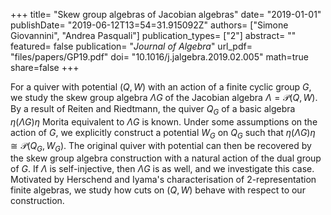 +++
title= "Skew group algebras of Jacobian algebras"
date= "2019-01-01"
publishDate= "2019-06-12T13=54=31.915092Z"
authors= ["Simone Giovannini", "Andrea Pasquali"]
publication_types= ["2"]
abstract= ""
featured= false
publication= "*Journal of Algebra*"
url_pdf= "files/papers/GP19.pdf"
doi= "10.1016/j.jalgebra.2019.02.005"
math=true
share=false
+++

For a quiver with potential $(Q,W)$ with an action of a finite cyclic group $G$, we study the skew group algebra $\Lambda G$ of the Jacobian algebra $\Lambda = \mathcal P(Q, W)$. 
By a result of Reiten and Riedtmann, the quiver $Q_G$ of a basic algebra $\eta( \Lambda G) \eta$ Morita equivalent to $\Lambda G$ is known.
Under some assumptions on the action of $G$, 
we explicitly construct a potential $W_G$ on $Q_G$ such that $\eta(\Lambda G) \eta\cong \mathcal P(Q_G , W_G)$. The original quiver with potential can then be recovered by 
the skew group algebra construction with a natural action of the dual group of $G$. If $\Lambda$ is self-injective, then $\Lambda G$ is as well, and we investigate this case.
Motivated by Herschend and Iyama's characterisation of 2-representation finite algebras, we study how cuts on $(Q,W)$ behave with respect to our construction.

